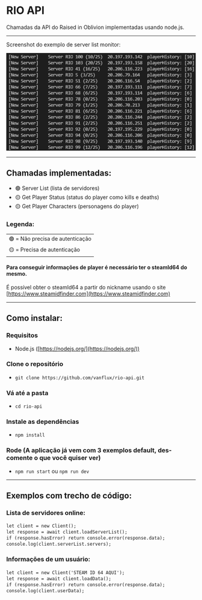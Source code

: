# RIO API

Chamadas da API do Raised in Oblivion implementadas usando node.js.

---

Screenshot do exemplo de server list monitor:

![](screenshot.png)

---

## Chamadas implementadas:
  - 🟢 Server List (lista de servidores)
  - 🟡 Get Player Status (status do player como kills e deaths)
  - 🟡 Get Player Characters (personagens do player)

### Legenda:
| |
|-|
| 🟢 = Não precisa de autenticação |
| 🟡 = Precisa de autenticação |

#### Para conseguir informações de player é necessário ter o steamId64 do mesmo.

É possível obter o steamId64 a partir do nickname usando o site [https://www.steamidfinder.com](https://www.steamidfinder.com)

---

## Como instalar:

### Requisitos
- Node.js ([https://nodejs.org/](https://nodejs.org/))

### Clone o repositório
- ``git clone https://github.com/vanflux/rio-api.git``

### Vá até a pasta

- ``cd rio-api``

### Instale as dependências

- ``npm install``

### Rode (A aplicação já vem com 3 exemplos default, des-comente o que você quiser ver)

- ``npm run start`` ou ``npm run dev``

---

## Exemplos com trecho de código:

### Lista de servidores online:

```
let client = new Client();
let response = await client.loadServerList();
if (response.hasError) return console.error(response.data);
console.log(client.serverList.servers);
```

### Informações de um usuário:

```
let client = new Client('STEAM ID 64 AQUI');
let response = await client.loadData();
if (response.hasError) return console.error(response.data);
console.log(client.userData);
```